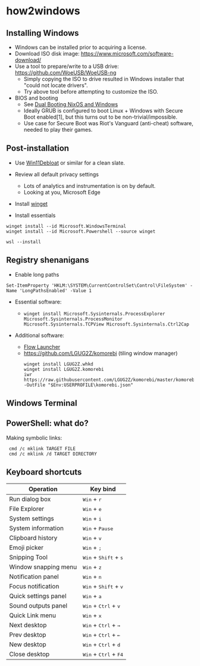 # how2windows

## Installing Windows

- Windows can be installed prior to acquiring a license.
- Download ISO disk image: https://www.microsoft.com/software-download/
- Use a tool to prepare/write to a USB drive: https://github.com/WoeUSB/WoeUSB-ng
    - Simply copying the ISO to drive resulted in Windows installer that "could not locate drivers".
    - Try above tool before attempting to customize the ISO.
- BIOS and booting
    - See [Dual Booting NixOS and Windows](https://nixos.wiki/wiki/Dual_Booting_NixOS_and_Windows)
    - Ideally GRUB is configured to boot Linux + Windows with Secure Boot enabled[1], but this turns out to be non-trivial/impossible.
    - Use case for Secure Boot was Riot's Vanguard (anti-cheat) software, needed to play their games.

## Post-installation

- Use [Win11Debloat](https://github.com/Raphire/Win11Debloat) or similar for a clean slate.

- Review all default privacy settings
  - Lots of analytics and instrumentation is on by default.
  - Looking at you, Microsoft Edge

- Install [winget](https://aka.ms/getwinget)
- Install essentials

```
winget install --id Microsoft.WindowsTerminal
winget install --id Microsoft.Powershell --source winget

wsl --install
```

## Registry shenanigans

- Enable long paths
```
Set-ItemProperty 'HKLM:\SYSTEM\CurrentControlSet\Control\FileSystem' -Name 'LongPathsEnabled' -Value 1
```

- Essential software:
    - `winget install Microsoft.Sysinternals.ProcessExplorer Microsoft.Sysinternals.ProcessMonitor Microsoft.Sysinternals.TCPView Microsoft.Sysinternals.Ctrl2Cap`

- Additional software:
    - [Flow Launcher](https://www.flowlauncher.com/)
    - https://github.com/LGUG2Z/komorebi (tiling window manager)
      ```
      winget install LGUG2Z.whkd
      winget install LGUG2Z.komorebi
      iwr https://raw.githubusercontent.com/LGUG2Z/komorebi/master/komorebi.example.json -OutFile "$Env:USERPROFILE\komorebi.json"
      ```
## Windows Terminal

## PowerShell: what do?

Making symbolic links:
```
 cmd /c mklink TARGET FILE
 cmd /c mklink /d TARGET DIRECTORY
```

## Keyboard shortcuts


| Operation            | Key bind                                         |
|----------------------|--------------------------------------------------|
| Run dialog box       | <kbd>Win</kbd> + <kbd>r</kbd>                    |
| File Explorer        | <kbd>Win</kbd> + <kbd>e</kbd>                    |
| System settings      | <kbd>Win</kbd> + <kbd>i</kbd>                    |
| System information   | <kbd>Win</kbd> + <kbd>Pause</kbd>                |
| Clipboard history    | <kbd>Win</kbd> + <kbd>v</kbd>                    |
| Emoji picker         | <kbd>Win</kbd> + <kbd>;</kbd>                    |
| Snipping Tool        | <kbd>Win</kbd> + <kbd>Shift</kbd> + <kbd>s</kbd> |
| Window snapping menu | <kbd>Win</kbd> + <kbd>z</kbd>                    |
| Notification panel   | <kbd>Win</kbd> + <kbd>n</kbd>                    |
| Focus notification   | <kbd>Win</kbd> + <kbd>Shift</kbd> + <kbd>v</kbd> |
| Quick settings panel | <kbd>Win</kbd> + <kbd>a</kbd>                    |
| Sound outputs panel  | <kbd>Win</kbd> + <kbd>Ctrl</kbd> + <kbd>v</kbd>  |
| Quick Link menu      | <kbd>Win</kbd> + <kbd>x</kbd>                    |
| Next desktop         | <kbd>Win</kbd> + <kbd>Ctrl</kbd> + <kbd>→</kbd>  |
| Prev desktop         | <kbd>Win</kbd> + <kbd>Ctrl</kbd> + <kbd>←</kbd>  |
| New desktop          | <kbd>Win</kbd> + <kbd>Ctrl</kbd> + <kbd>d</kbd>  |
| Close desktop        | <kbd>Win</kbd> + <kbd>Ctrl</kbd> + <kbd>F4</kbd> |
